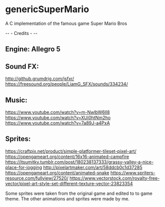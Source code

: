 # genericSuperMario
A C implementation of the famous game Super Mario Bros


--     - Credits -     --

## Engine: Allegro 5

## Sound FX:

http://github.grumdrig.com/jsfxr/
https://freesound.org/people/LiamG_SFX/sounds/334234/

## Music:

https://www.youtube.com/watch?v=m-NwlbW6ll8
https://www.youtube.com/watch?v=XUi0htNm2ho
https://www.youtube.com/watch?v=7a89J-a4PxA

## Sprites:

https://craftpix.net/product/simple-platformer-tileset-pixel-art/
https://opengameart.org/content/16x16-animated-campfire
https://itsumitky.tumblr.com/post/180238137333/grassy-valley-a-nice-place-for-jogging
http://pixelartmaker.com/art/58ddcb0c1d37285
https://opengameart.org/content/animated-snake
https://www.spriters-resource.com/fullview/27520/
https://www.vectorstock.com/royalty-free-vector/pixel-art-style-set-different-texture-vector-23823354

Some sprites were taken from the original game and edited to to game theme.
The other animations and sprites were made by me.
